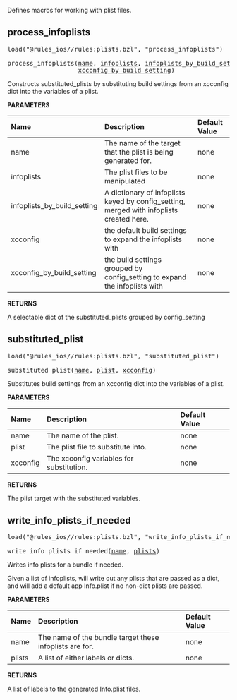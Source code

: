 <!-- Generated with Stardoc: http://skydoc.bazel.build -->

Defines macros for working with plist files.

<a id="process_infoplists"></a>

## process_infoplists

<pre>
load("@rules_ios//rules:plists.bzl", "process_infoplists")

process_infoplists(<a href="#process_infoplists-name">name</a>, <a href="#process_infoplists-infoplists">infoplists</a>, <a href="#process_infoplists-infoplists_by_build_setting">infoplists_by_build_setting</a>, <a href="#process_infoplists-xcconfig">xcconfig</a>,
                   <a href="#process_infoplists-xcconfig_by_build_setting">xcconfig_by_build_setting</a>)
</pre>

Constructs substituted_plists by substituting build settings from an xcconfig dict into the variables of a plist.

**PARAMETERS**


| Name  | Description | Default Value |
| :------------- | :------------- | :------------- |
| <a id="process_infoplists-name"></a>name |  The name of the target that the plist is being generated for.   |  none |
| <a id="process_infoplists-infoplists"></a>infoplists |  The plist files to be manipulated   |  none |
| <a id="process_infoplists-infoplists_by_build_setting"></a>infoplists_by_build_setting |  A dictionary of infoplists keyed by config_setting, merged with infoplists created here.   |  none |
| <a id="process_infoplists-xcconfig"></a>xcconfig |  the default build settings to expand the infoplists with   |  none |
| <a id="process_infoplists-xcconfig_by_build_setting"></a>xcconfig_by_build_setting |  the build settings grouped by config_setting to expand the infoplists with   |  none |

**RETURNS**

A selectable dict of the substituted_plists grouped by config_setting


<a id="substituted_plist"></a>

## substituted_plist

<pre>
load("@rules_ios//rules:plists.bzl", "substituted_plist")

substituted_plist(<a href="#substituted_plist-name">name</a>, <a href="#substituted_plist-plist">plist</a>, <a href="#substituted_plist-xcconfig">xcconfig</a>)
</pre>

Substitutes build settings from an xcconfig dict into the variables of a plist.

**PARAMETERS**


| Name  | Description | Default Value |
| :------------- | :------------- | :------------- |
| <a id="substituted_plist-name"></a>name |  The name of the plist.   |  none |
| <a id="substituted_plist-plist"></a>plist |  The plist file to substitute into.   |  none |
| <a id="substituted_plist-xcconfig"></a>xcconfig |  The xcconfig variables for substitution.   |  none |

**RETURNS**

The plist target with the substituted variables.


<a id="write_info_plists_if_needed"></a>

## write_info_plists_if_needed

<pre>
load("@rules_ios//rules:plists.bzl", "write_info_plists_if_needed")

write_info_plists_if_needed(<a href="#write_info_plists_if_needed-name">name</a>, <a href="#write_info_plists_if_needed-plists">plists</a>)
</pre>

Writes info plists for a bundle if needed.

Given a list of infoplists, will write out any plists that are passed as a
dict, and will add a default app Info.plist if no non-dict plists are passed.


**PARAMETERS**


| Name  | Description | Default Value |
| :------------- | :------------- | :------------- |
| <a id="write_info_plists_if_needed-name"></a>name |  The name of the bundle target these infoplists are for.   |  none |
| <a id="write_info_plists_if_needed-plists"></a>plists |  A list of either labels or dicts.   |  none |

**RETURNS**

A list of labels to the generated Info.plist files.


